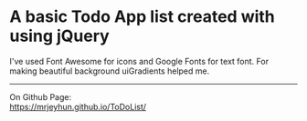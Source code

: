 # A basic Todo App list created with using jQuery
I've used Font Awesome for icons and Google Fonts for text font.
For making beautiful background uiGradients helped me.
_______________________________
On Github Page:<br />
https://mrjeyhun.github.io/ToDoList/
